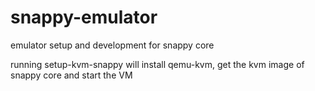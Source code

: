 # snappy-emulator
emulator setup and development for snappy core

running setup-kvm-snappy will install qemu-kvm, get the kvm image of snappy core and start the VM
